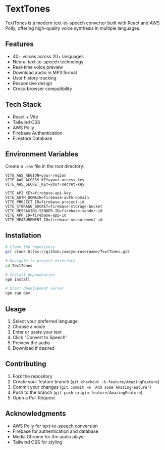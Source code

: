 # TextTones

TextTones is a modern text-to-speech converter built with React and AWS Polly, offering high-quality voice synthesis in multiple languages.

## Features

- 40+ voices across 20+ languages
- Neural text-to-speech technology
- Real-time voice preview
- Download audio in MP3 format
- User history tracking
- Responsive design
- Cross-browser compatibility

## Tech Stack

- React + Vite
- Tailwind CSS
- AWS Polly
- Firebase Authentication
- Firestore Database

## Environment Variables

Create a `.env` file in the root directory:

```env
VITE_AWS_REGION=your-region
VITE_AWS_ACCESS_KEY=your-access-key
VITE_AWS_SECRET_KEY=your-secret-key

VITE_API_KEY=firebase-api-key
VITE_AUTH_DOMAIN=firebase-auth-domain
VITE_PROJECT_ID=firebase-project-id
VITE_STORAGE_BUCKET=firebase-storage-bucket
VITE_MESSAGING_SENDER_ID=firebase-sender-id
VITE_APP_ID=firebase-app-id
VITE_MEASUREMENT_ID=firebase-measurement-id
```

## Installation

```bash
# Clone the repository
git clone https://github.com/yourusername/TextTones.git

# Navigate to project directory
cd TextTones

# Install dependencies
npm install

# Start development server
npm run dev
```

## Usage

1. Select your preferred language
2. Choose a voice
3. Enter or paste your text
4. Click "Convert to Speech"
5. Preview the audio
6. Download if desired

## Contributing

1. Fork the repository
2. Create your feature branch (`git checkout -b feature/AmazingFeature`)
3. Commit your changes (`git commit -m 'Add some AmazingFeature'`)
4. Push to the branch (`git push origin feature/AmazingFeature`)
5. Open a Pull Request

## Acknowledgments

- AWS Polly for text-to-speech conversion
- Firebase for authentication and database
- Media Chrome for the audio player
- Tailwind CSS for styling
